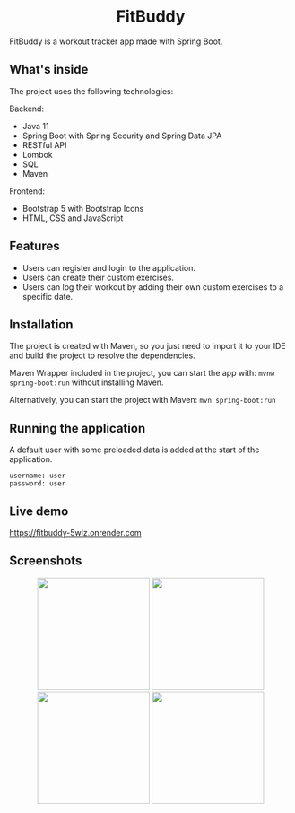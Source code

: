 <h1 align="center">FitBuddy</h1>

FitBuddy is a workout tracker app made with Spring Boot.

## What's inside

The project uses the following technologies:

Backend:
- Java 11
- Spring Boot with Spring Security and Spring Data JPA
- RESTful API
- Lombok
- SQL
- Maven

Frontend:
- Bootstrap 5 with Bootstrap Icons
- HTML, CSS and JavaScript

## Features

- Users can register and login to the application.
- Users can create their custom exercises.
- Users can log their workout by adding their own custom exercises to a specific date.

## Installation

The project is created with Maven, so you just need to import it to your IDE and build the project to resolve the dependencies.

Maven Wrapper included in the project, you can start the app with: `mvnw spring-boot:run` without installing Maven.

Alternatively, you can start the project with Maven: `mvn spring-boot:run`

## Running the application

A default user with some preloaded data is added at the start of the application.

```
username: user
password: user
```

## Live demo

https://fitbuddy-5wlz.onrender.com

## Screenshots

<div align="center">

<img src="https://mepox.github.io/projects/fitbuddy/fitbuddy_login.png" width=200>
<img src="https://mepox.github.io/projects/fitbuddy/fitbuddy_register.png" width=200>
<img src="https://mepox.github.io/projects/fitbuddy/fitbuddy_history.png" width=200>
<img src="https://mepox.github.io/projects/fitbuddy/fitbuddy_exercises.png" width=200>

</div>